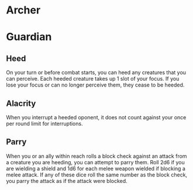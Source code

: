 # Archer



# Guardian

## Heed
On your turn or before combat starts, you can heed any creatures that you can perceive. Each heeded creature takes up 1 slot of your focus. If you lose your focus or can no longer perceive them, they cease to be heeded.

## Alacrity
When you interrupt a heeded oponent, it does not count against your once per round limit for interruptions.

## Parry
When you or an ally within reach rolls a block check against an attack from a creature you are heeding, you can attempt to parry them. Roll 2d6 if you are wielding a shield and 1d6 for each melee weapon wielded if blocking a melee attack. If any of these dice roll the same number as the block check, you parry the attack as if the attack were blocked.
